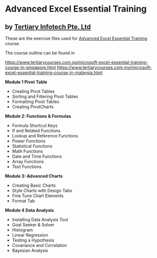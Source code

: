 # Advanced Excel Essential Training
## by [Tertiary Infotech Pte. Ltd](https://www.tertiarycourses.com.sg/)

These are the exercise files used for [Advanced Excel Essential Training](https://www.tertiarycourses.com.sg/microsoft-excel-essential-training-course-in-singapore.html) course. 

The course outline can be found in 

https://www.tertiarycourses.com.sg/microsoft-excel-essential-training-course-in-singapore.html
https://www.tertiarycourses.com.my/microsoft-excel-essential-training-course-in-malaysia.html

<p><strong>Module 1 Pivot Table</strong></p>
<ul>
<li>Creating Pivot Tables</li>
<li>Sorting and Filtering Pivot Tables&nbsp;</li>
<li>Formatting Pivot Tables</li>
<li>Creating PivotCharts</li>
</ul>
<p><strong>Module 2: Functions &amp; Formulas</strong></p>
<ul>
<li>Formula Shortcut Keys</li>
<li>If and Related Functions</li>
<li>Lookup and Reference Functions</li>
<li>Power Functions</li>
<li>Statistical Functions</li>
<li>Math Functions</li>
<li>Date and Time Functions</li>
<li>Array Functions</li>
<li>Text Functions</li>
</ul>
<p><strong>Module 3: Advanced Charts</strong></p>
<ul>
<li>Creating Basic Charts</li>
<li>Style Charts with Design Tabs</li>
<li>Fine Tune Chart Elements</li>
<li>Format Tab</li>
</ul>
<p><strong>Module 4 Data Analysis</strong> </p>
<ul>
<li>Installing Data Analysis Tool</li>
<li>Goal Seeker &amp; Solver</li>
<li>Histogram</li>
<li>Linear Regression</li>
<li>Testing a Hypothesis</li>
<li>Covariance and Correlation</li>
<li>Bayesian Analysis</li>
</ul>
